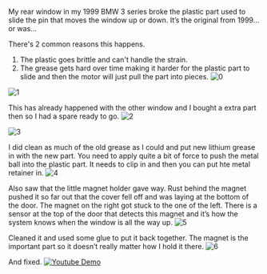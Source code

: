 
My rear window in my 1999 BMW 3 series broke the plastic part used to slide the pin that moves the window up or down. It’s the original from 1999… or was…

There's 2 common reasons this happens.
1. The plastic goes brittle and can't handle the strain.
2. The grease gets hard over time making it harder for the plastic part to slide and then the motor will just pull the part into pieces.
![0](https://github.com/Nicks182/DIY/assets/13113785/4a25c00a-36dc-42f4-b383-283dfa464be8)

![1](https://github.com/Nicks182/DIY/assets/13113785/bcca00cd-3d50-4456-9bd0-eec95eb4f596)

This has already happened with the other window and I bought a extra part then so I had a spare ready to go.
![2](https://github.com/Nicks182/DIY/assets/13113785/e7a3bc2f-c825-4941-a531-40d5cfcf5b1b)

![3](https://github.com/Nicks182/DIY/assets/13113785/0fb692e7-7001-4c3b-bea1-97d860655faf)

I did clean as much of the old grease as I could and put new lithium grease in with the new part. You need to apply quite a bit of force to push the metal ball into the plastic part. It needs to clip in and then you can put hte metal retainer in.
![4](https://github.com/Nicks182/DIY/assets/13113785/cd08be8b-bfd1-461c-ab4b-4354f07549ce)

Also saw that the little magnet holder gave way. Rust behind the magnet pushed it so far out that the cover fell off and was laying at the bottom of the door. The magnet on the right got stuck to the one of the left. There is a sensor at the top of the door that detects this magnet and it’s how the system knows when the window is all the way up.
![5](https://github.com/Nicks182/DIY/assets/13113785/b7460825-2b03-4701-88a5-87a19cf0413a)

Cleaned it and used some glue to put it back together. The magnet is the important part so it doesn’t really matter how I hold it there.
![6](https://github.com/Nicks182/DIY/assets/13113785/9ada667b-8f09-46c3-bec5-a7f0a4f34c95)

And fixed.
[![Youtube Demo](https://img.youtube.com/vi/FefdnBTLOwI/hqdefault.jpg)](https://www.youtube.com/watch?v=FefdnBTLOwI)

